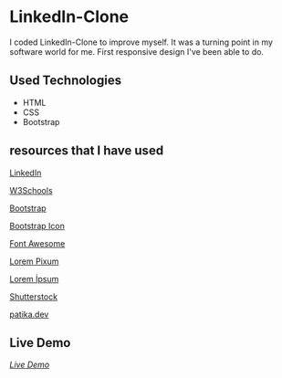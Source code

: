 # LinkedIn-Clone

I coded LinkedIn-Clone to improve myself. It was a turning point in my software world for me. First responsive design I've been able to do.


## Used Technologies 

+ HTML
+ CSS
+ Bootstrap


## resources that I have used

[LinkedIn](https://www.linkedin.com/)

[W3Schools](https://www.w3schools.com/)

[Bootstrap](https://getbootstrap.com/)

[Bootstrap Icon](https://icons.getbootstrap.com/)

[Font Awesome](https://fontawesome.com/icons)

[Lorem Pixum](https://picsum.photos/)

[Lorem İpsum](https://tr.lipsum.com/)

[Shutterstock](https://www.shutterstock.com/tr/)

[patika.dev](https://www.patika.dev/)



## Live Demo

*[Live Demo](https://zehraikizler.github.io/LinkedIn-Clone/)*
